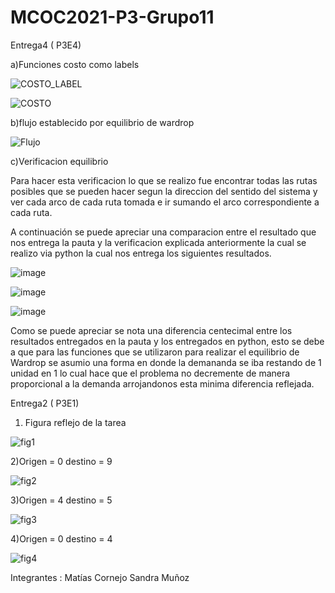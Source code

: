 # MCOC2021-P3-Grupo11

Entrega4 ( P3E4)

a)Funciones costo como labels


![COSTO_LABEL](https://user-images.githubusercontent.com/62267612/142081918-4529f0bd-23fc-4198-9e5e-f37450237053.png)

![COSTO](https://user-images.githubusercontent.com/62267612/142081932-6883e43d-4f04-4721-a1e3-a9a5ccaf4738.png)


b)flujo establecido por equilibrio de wardrop


![Flujo](https://user-images.githubusercontent.com/62267612/142081933-61fca802-4bc5-4c76-8aaf-38c69968a580.png)


c)Verificacion equilibrio

Para hacer esta verificacion lo que se realizo fue encontrar todas las rutas posibles que se pueden hacer segun la direccion del sentido del sistema y ver cada arco de cada ruta tomada e ir sumando el arco correspondiente a cada ruta.

A continuación se puede apreciar una comparacion entre el resultado que nos entrega la pauta y la verificacion explicada anteriormente la cual se realizo via python la cual nos entrega los siguientes resultados.


![image](https://user-images.githubusercontent.com/62267612/142127162-9aa92dd8-e269-49e1-a6a5-aa78f2c38986.png)

![image](https://user-images.githubusercontent.com/62267612/142127533-2c39edaa-15a8-4501-b9dc-00a9a969d64b.png)

![image](https://user-images.githubusercontent.com/62267612/142127557-e909718e-eb18-4a86-b7f5-46792784a316.png)


Como se puede apreciar se nota una diferencia centecimal entre los resultados entregados en la pauta y los entregados en python, esto se debe a que para las funciones que se utilizaron para realizar el equilibrio de Wardrop se asumio una forma en donde la demananda se iba restando de 1 unidad en 1 lo cual hace que el problema no decremente de manera proporcional a la demanda arrojandonos esta minima diferencia reflejada.





Entrega2 ( P3E1)

1) Figura reflejo de la tarea

![fig1](https://user-images.githubusercontent.com/62267612/140955083-08823e22-add9-4c1f-aa78-1fc14c99d4b2.png)

2)Origen = 0 destino = 9 

![fig2](https://user-images.githubusercontent.com/62267612/140955846-d503623b-c980-40a6-bf4c-c078ddaea951.png)


3)Origen = 4 destino = 5

![fig3](https://user-images.githubusercontent.com/62267612/140955147-1ad69ffb-a770-4a2e-aaaa-99e700e5cfac.png)

4)Origen = 0 destino = 4


![fig4](https://user-images.githubusercontent.com/62267612/140955170-17434956-1570-47bd-9bf0-ce082ba54bec.png)

Integrantes : Matías Cornejo
              Sandra Muñoz
